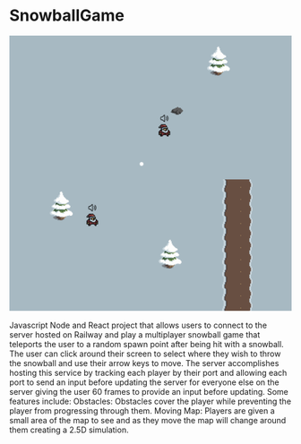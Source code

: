 ﻿# SnowballGame
 ![Alt text](SnowballGame.png)

Javascript Node and React project that allows users to connect to the server hosted on Railway and play a multiplayer snowball game that teleports the user to a random spawn point after being hit with a snowball. The user can click around their screen to select where they wish to throw the snowball and use their arrow keys to move.
The server accomplishes hosting this service by tracking each player by their port and allowing each port to send an input before updating the server for everyone else on the server giving the user 60 frames to provide an input before updating.
Some features include: 
Obstacles: Obstacles cover the player while preventing the player from progressing through them.
Moving Map: Players are given a small area of the map to see and as they move the map will change around them creating a 2.5D simulation.
